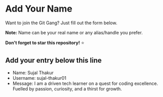 # Add Your Name

Want to join the Git Gang? Just fill out the form below.

**Note:** Name can be your real name or any alias/handle you prefer.

**Don't forget to star this repository!** ⭐

## Add your entry below this line

- Name: Sujal Thakur
- Username: sujal-thakur01
- Message: I am a driven tech learner on a quest for coding excellence. Fuelled by passion, curiosity, and a thirst for growth.